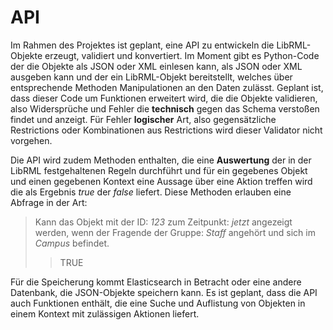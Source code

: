 # API

Im Rahmen des Projektes ist geplant, eine API zu entwickeln die LibRML-Objekte erzeugt, validiert und konvertiert. Im Moment gibt es Python-Code der die Objekte als JSON oder XML einlesen kann, als JSON oder XML ausgeben kann und der ein LibRML-Objekt bereitstellt, welches über entsprechende Methoden Manipulationen an den Daten zulässt. Geplant ist, dass dieser Code um Funktionen erweitert wird, die die Objekte validieren, also Widersprüche und Fehler die **technisch** gegen das Schema verstoßen findet und anzeigt. Für Fehler **logischer** Art, also gegensätzliche Restrictions oder Kombinationen aus Restrictions wird dieser Validator nicht vorgehen.

Die API wird zudem Methoden enthalten, die eine **Auswertung** der in der LibRML festgehaltenen Regeln durchführt und für ein gegebenes Objekt und einen gegebenen Kontext eine Aussage über eine Aktion treffen wird die als Ergebnis *true* der *false* liefert. Diese Methoden erlauben eine Abfrage in der Art:

> Kann das Objekt mit der ID: _123_ zum Zeitpunkt: _jetzt_ angezeigt werden, wenn der Fragende der Gruppe: _Staff_ angehört und sich im _Campus_ befindet.
>
>> TRUE

Für die Speicherung kommt Elasticsearch in Betracht oder eine andere Datenbank, die JSON-Objekte speichern kann. Es ist geplant, dass die API auch Funktionen enthält, die eine Suche und Auflistung von Objekten in einem Kontext mit zulässigen Aktionen liefert.